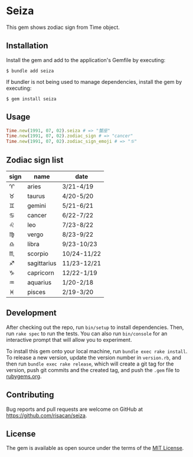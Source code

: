 # Seiza

This gem shows zodiac sign from Time object.

## Installation

Install the gem and add to the application's Gemfile by executing:

    $ bundle add seiza

If bundler is not being used to manage dependencies, install the gem by executing:

    $ gem install seiza

## Usage

```ruby
Time.new(1991, 07, 02).seiza # => "蟹座"
Time.new(1991, 07, 02).zodiac_sign # => "cancer"
Time.new(1991, 07, 02).zodiac_sign_emoji # => "♋️"
```

## Zodiac sign list

|sign|name|date|
|---|---|---|
|♈️|aries|3/21-4/19|
|♉️|taurus|4/20-5/20|
|♊️|gemini|5/21-6/21|
|♋️|cancer|6/22-7/22|
|♌️|leo|7/23-8/22|
|♍️|vergo|8/23-9/22|
|♎️|libra|9/23-10/23|
|♏️|scorpio|10/24-11/22|
|♐️|sagittarius|11/23-12/21|
|♑️|capricorn|12/22-1/19|
|♒️|aquarius|1/20-2/18|
|♓️|pisces|2/19-3/20|

## Development

After checking out the repo, run `bin/setup` to install dependencies. Then, run `rake spec` to run the tests. You can also run `bin/console` for an interactive prompt that will allow you to experiment.

To install this gem onto your local machine, run `bundle exec rake install`. To release a new version, update the version number in `version.rb`, and then run `bundle exec rake release`, which will create a git tag for the version, push git commits and the created tag, and push the `.gem` file to [rubygems.org](https://rubygems.org).

## Contributing

Bug reports and pull requests are welcome on GitHub at https://github.com/risacan/seiza.

## License

The gem is available as open source under the terms of the [MIT License](https://opensource.org/licenses/MIT).
